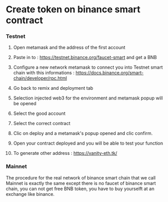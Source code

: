 # Create token on binance smart contract

### Testnet

1. Open metamask and the address of the first account
   
2. Paste in to : https://testnet.binance.org/faucet-smart  and get a BNB

3. Configure a new network metamask to connect you into Testnet smart chain with this informations : https://docs.binance.org/smart-chain/developer/rpc.html
   
4. Go back to remix and deployment tab
   
5. Selection injected web3 for the environment and metamask popup will be opened
   
6. Select the good account
   
7. Select the correct contract
   
8. Clic on deploy and a metamask's popup opened and clic confirm.
   
9. Open your contract deployed and you will be able to test your function
    
10. To generate other address : https://vanity-eth.tk/


### Mainnet
The procedure for the real network of binance smart chain that we call Mainnet is exactly the same except there is no faucet of binance smart chain, you can not get free BNB token, you have to buy yourselft  at an exchange like binance.

